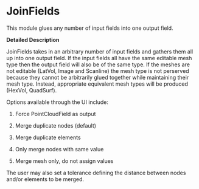 # JoinFields

This module glues any number of input fields into one output field.

**Detailed Description**

JoinFields takes in an arbitrary number of input fields and gathers them all up into one output field. If the input fields all have the same editable mesh type then the output field will also be of the same type. If the meshes are not editable (LatVol, Image and Scanline) the mesh type is not perserved because they cannot be arbitrarily glued together while maintaining their mesh type. Instead, appropriate equivalent mesh types will be produced (HexVol, QuadSurf).

Options available through the UI include:

  1. Force PointCloudField as output

  2. Merge duplicate nodes (default)

  3. Merge duplicate elements

  4. Only merge nodes with same value

  5. Merge mesh only, do not assign values

The user may also set a tolerance defining the distance between nodes and/or elements to be merged.

